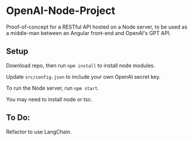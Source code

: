 # OpenAI-Node-Project

Proof-of-concept for a RESTful API hosted on a Node server, to be used as a middle-man between an Angular front-end and OpenAI's GPT API.

## Setup

Download repo, then run `npm install` to install node modules.

Update `src/config.json` to include your own OpenAI secret key.

To run the Node server, run `npm start`.

You may need to install node or tsc.

## To Do:

Refactor to use LangChain.
